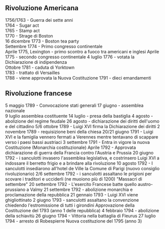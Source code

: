 ## Rivoluzione Americana
1756/1763 - Guerra dei sette anni  
1764 - Sugar act  
1765 - Stamp act  
1770 - Strage di Boston  
16 dicembre 1773 - Boston tea party  
Settembre 1774 - Primo congresso continentale  
Aprile 1775, Lexington - primo scontro a fuoco tra americani e inglesi
Aprile 1775 - secondo congresso continentale
4 luglio 1776 - votata la Dichiarazione di indipendenza  
Ottobre 1781 - caduta di Yorktown  
1783 - trattato di Versailles  
1788 - viene approvata la Nuova Costituzione
1791 - dieci emandamenti

## Rivoluzione francese
5 maggio 1789 - Convocazione stati generali
17 giugno - assemblea nazionale <br/>
9 luglio assemblea costituente
14 luglio - presa della bastiglia
4 agosto - abolizione del regime feudale
26 agosto - dichiarazione dei diritti dell'uomo e del cittadino
5/6 ottobre 1789 - Luigi XVI firma la Dichiarazione dei diritti
2 novembre 1789 - requisizione beni della chiesa
20/21 giugno 1791 - Luigi XVI e la famiglia vennero fermati a Verennes mentre tentavano di scappare verso i paesi bassi austriaci
3 settembre 1791 - Entra in vigore la nuova Costituzione (Monarchia costituzionale)
Aprile 1792 - Approvata dichiarazione di guerra della Francia contro l'Austria e Prussia
20 giugno 1792 - i sanculotti invasero l'assemblea legislativa, e costrinsero Luigi XVI a indossare il berretto frigio e a brindare alla rivoluzione
10 agosto 1792 - I sanculotti insediarono all'hotel de Ville la Comune di Parigi (nuovo consiglio rivoluzionario)
2/6 settembre 1792 - i sanculotti assaltano le prigioni per scovare i traditori e ucciderli (ne muoiono più di 1200) "Massacri di settembre"
20 settembre 1792 - L'esercito Francese batte quello austro-prussiano a Valmy
21 settembre 1792 - abolizione monarchia e proclamazione della repubblica 
21 gennaio 1793 - Luigi XVI viene ghigliottinato 
2 giugno 1793 - sanculotti assaltano la convenzione chiedendo l'estromissione di tutti i girondini
Approvazione della Costituzione del 1793 (anno 1 delle repubblica)
4 febbraio 1794 - abolizione della schiavitù
26 giugno 1794 - Vittoria nella battaglia di Fleurus
27 luglio 1794 - arresto di Robespierre 
Nuova costituzione del 1795 (anno 3)